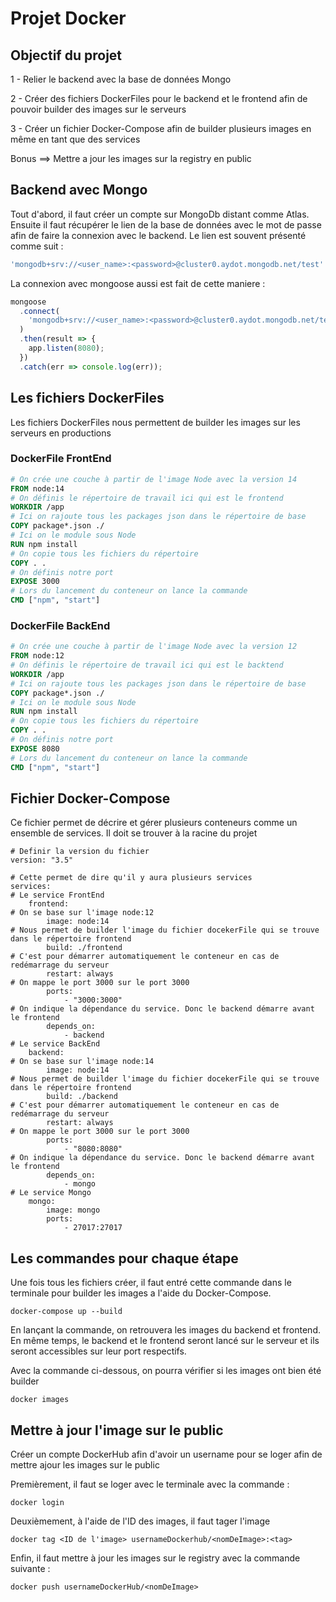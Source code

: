 # Projet Docker


## Objectif du projet

1 - Relier le backend avec la base de données Mongo

2 - Créer des fichiers DockerFiles pour le backend et le frontend afin de pouvoir builder des images sur le serveurs

3 - Créer un fichier Docker-Compose afin de builder plusieurs images en même en tant que des services

Bonus ==> Mettre a jour les images sur la registry en public

## Backend avec Mongo

Tout d'abord, il faut créer un compte sur MongoDb distant comme Atlas. Ensuite il faut récupérer le lien de la base de données avec le mot de passe afin de faire la connexion avec le backend. Le lien est souvent présenté comme suit :
```javascript
'mongodb+srv://<user_name>:<password>@cluster0.aydot.mongodb.net/test'
```  
La connexion avec mongoose aussi est fait de cette maniere : 
```javascript
mongoose
  .connect(
    'mongodb+srv://<user_name>:<password>@cluster0.aydot.mongodb.net/test', { useNewUrlParser: true , useUnifiedTopology: true }
  )
  .then(result => {
    app.listen(8080);
  })
  .catch(err => console.log(err));
```  

## Les fichiers DockerFiles

Les fichiers DockerFiles nous permettent de builder les images sur les serveurs en productions

### DockerFile FrontEnd

```dockerfile
# On crée une couche à partir de l'image Node avec la version 14
FROM node:14
# On définis le répertoire de travail ici qui est le frontend
WORKDIR /app
# Ici on rajoute tous les packages json dans le répertoire de base
COPY package*.json ./
# Ici on le module sous Node
RUN npm install
# On copie tous les fichiers du répertoire
COPY . .
# On définis notre port
EXPOSE 3000
# Lors du lancement du conteneur on lance la commande
CMD ["npm", "start"]
```

### DockerFile BackEnd

```dockerfile
# On crée une couche à partir de l'image Node avec la version 12
FROM node:12
# On définis le répertoire de travail ici qui est le backtend
WORKDIR /app
# Ici on rajoute tous les packages json dans le répertoire de base
COPY package*.json ./
# Ici on le module sous Node
RUN npm install
# On copie tous les fichiers du répertoire
COPY . .
# On définis notre port
EXPOSE 8080
# Lors du lancement du conteneur on lance la commande
CMD ["npm", "start"]
```

## Fichier Docker-Compose


Ce fichier permet de décrire et gérer plusieurs conteneurs comme un ensemble de services. Il doit se trouver à la racine du projet

```dockercompose
# Definir la version du fichier
version: "3.5"

# Cette permet de dire qu'il y aura plusieurs services
services:
# Le service FrontEnd
    frontend:
# On se base sur l'image node:12
        image: node:14
# Nous permet de builder l'image du fichier docekerFile qui se trouve dans le répertoire frontend
        build: ./frontend
# C'est pour démarrer automatiquement le conteneur en cas de redémarrage du serveur
        restart: always
# On mappe le port 3000 sur le port 3000
        ports:
            - "3000:3000"
# On indique la dépendance du service. Donc le backend démarre avant le frontend
        depends_on: 
            - backend
# Le service BackEnd
    backend:
# On se base sur l'image node:14
        image: node:14
# Nous permet de builder l'image du fichier docekerFile qui se trouve dans le répertoire frontend
        build: ./backend
# C'est pour démarrer automatiquement le conteneur en cas de redémarrage du serveur
        restart: always
# On mappe le port 3000 sur le port 3000
        ports:
            - "8080:8080"
# On indique la dépendance du service. Donc le backend démarre avant le frontend
        depends_on:
            - mongo
# Le service Mongo
    mongo:
        image: mongo
        ports:
            - 27017:27017
```

## Les commandes pour chaque étape

Une fois tous les fichiers créer, il faut entré cette commande dans le terminale pour builder les images a l'aide du Docker-Compose.

```shell
docker-compose up --build
```

En lançant la commande, on retrouvera les images du backend et frontend. En même temps, le backend et le frontend seront lancé sur le serveur et ils seront accessibles sur leur port respectifs.

Avec la commande ci-dessous, on pourra vérifier si les images ont bien été builder
```shell
docker images
```

## Mettre à jour l'image sur le public

Créer un compte DockerHub afin d'avoir un username pour se loger afin de mettre ajour les images sur le public

Premièrement, il faut se loger avec le terminale avec la commande : 

```shell
docker login
```

Deuxièmement, à l'aide de l'ID des images, il faut tager l'image

```shell
docker tag <ID de l'image> usernameDockerhub/<nomDeImage>:<tag>
```

Enfin, il faut mettre à jour les images sur le registry avec la commande suivante : 

```shell
docker push usernameDockerHub/<nomDeImage>
```
